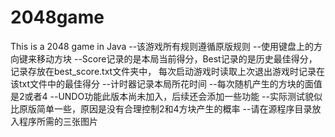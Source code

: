 # 2048game
This is a 2048 game in Java
--该游戏所有规则遵循原版规则
--使用键盘上的方向键来移动方块
--Score记录的是本局当前得分，Best记录的是历史最佳得分，记录存放在best_score.txt文件夹中，
  每次启动游戏时读取上次退出游戏时记录在该txt文件中的最佳得分
--计时器记录本局所花时间
--每次随机产生的方块的面值是2或者4
--UNDO功能此版本尚未加入，后续还会添加一些功能
--实际测试貌似比原版简单一些，原因是没有合理控制2和4方块产生的概率
--请在源程序目录放入程序所需的三张图片
